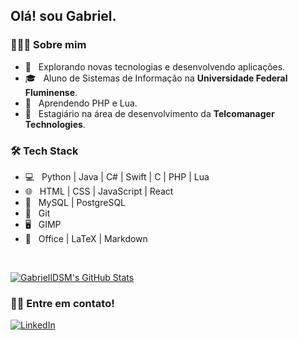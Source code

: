 <h2>Olá! sou Gabriel.</h2>

<h3> 👨🏻‍💻 Sobre mim </h3>

- 🤔 &nbsp; Explorando novas tecnologias e desenvolvendo aplicações.
- 🎓 &nbsp; Aluno de Sistemas de Informação na **Universidade Federal Fluminense**.
- 🌱 &nbsp; Aprendendo PHP e Lua.
- :office: &nbsp; Estagiário na área de desenvolvimento da **Telcomanager Technologies**. 
<h3>🛠 Tech Stack</h3>

- 💻 &nbsp; Python | Java | C# | Swift | C | PHP | Lua
- 🌐 &nbsp; HTML | CSS | JavaScript | React
- :file_folder: &nbsp; MySQL | PostgreSQL
- 🔧 &nbsp; Git
- 🖥 &nbsp; GIMP
- :memo: &nbsp; Office | LaTeX | Markdown

<br/>

[![GabrielIDSM's GitHub Stats](https://github-readme-stats.vercel.app/api?username=GabrielIDSM&show_icons=true)](https://github.com/GabrielIDSM)

<h3> 🤝🏻 Entre em contato! </h3>

<p align="left">
<a href="https://www.linkedin.com/in/gabriel-inacio-uff/"><img alt="LinkedIn" src="https://img.shields.io/badge/LinkedIn-Gabriel%20Inácio-blue?style=flat-square&logo=linkedin"></a>
